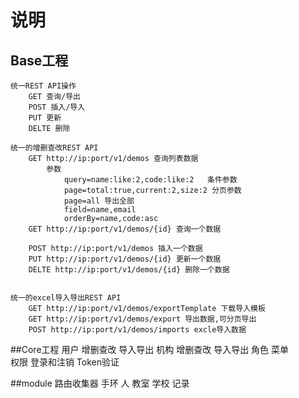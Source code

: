 # 说明
## Base工程
    统一REST API操作
        GET 查询/导出
        POST 插入/导入
        PUT 更新
        DELTE 删除
        
    统一的增删查改REST API
        GET http://ip:port/v1/demos 查询列表数据
            参数
                query=name:like:2,code:like:2   条件参数
                page=total:true,current:2,size:2 分页参数
                page=all 导出全部
                field=name,email
                orderBy=name,code:asc
        GET http://ip:port/v1/demos/{id} 查询一个数据
        
        POST http://ip:port/v1/demos 插入一个数据
        PUT http://ip:port/v1/demos/{id} 更新一个数据
        DELTE http://ip:port/v1/demos/{id} 删除一个数据
            

    统一的excel导入导出REST API
        GET http://ip:port/v1/demos/exportTemplate 下载导入模板
        GET http://ip:port/v1/demos/export 导出数据,可分页导出
        POST http://ip:port/v1/demos/imports excle导入数据
    
##Core工程
    用户
        增删查改
        导入导出
    机构
        增删查改
        导入导出
    角色
    菜单  
    权限
        登录和注销
        Token验证
     

##module
    路由收集器
    手环
    人
    教室
    学校
    记录
            